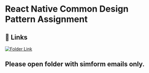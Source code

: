 # React Native Common Design Pattern Assignment

## 🔗 Links

[![Folder Link]()](https://simformsolutionspvtltd-my.sharepoint.com/:f:/g/personal/qaisarali_s_simformsolutions_com/EurpG1BdUgpBrpw3IbIcFDgBMfce1GgjTLmOOwRIzVyvOQ?e=OLAGDh)

## Please open folder with simform emails only.
